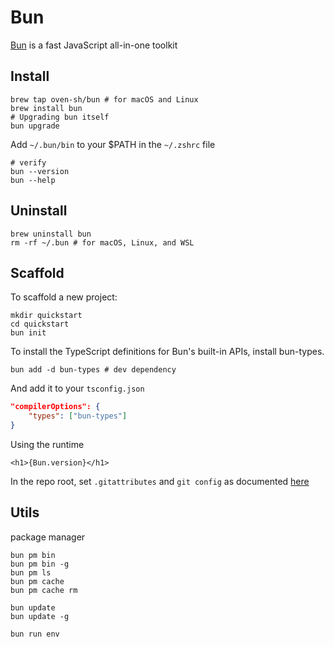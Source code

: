 # Bun

[Bun](https://bun.sh/) is a fast JavaScript all-in-one toolkit

## Install

```shell
brew tap oven-sh/bun # for macOS and Linux
brew install bun
# Upgrading bun itself
bun upgrade
```

Add `~/.bun/bin` to your $PATH in the `~/.zshrc` file

```shell
# verify
bun --version
bun --help
```

## Uninstall

```shell
brew uninstall bun
rm -rf ~/.bun # for macOS, Linux, and WSL
```

## Scaffold

To scaffold a new project:

```shell
mkdir quickstart
cd quickstart
bun init
```

To install the TypeScript definitions for Bun's built-in APIs, install bun-types.

```shell
bun add -d bun-types # dev dependency
```

And add it to your `tsconfig.json`

```json
"compilerOptions": {
	"types": ["bun-types"]
}
```

Using the runtime

```svelte
<h1>{Bun.version}</h1>
```

In the repo root, set `.gitattributes` and `git config` as documented [here](https://bun.sh/docs/install/lockfile)

## Utils

package manager

```shell
bun pm bin
bun pm bin -g
bun pm ls
bun pm cache
bun pm cache rm

bun update
bun update -g
```

```shell
bun run env
```
